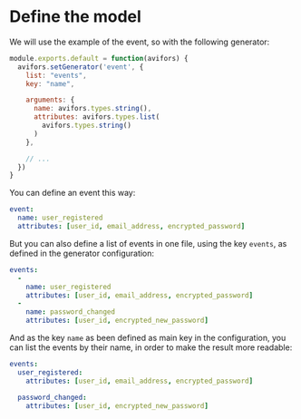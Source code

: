 # Define the model

We will use the example of the event, so with the following generator:

```javascript
module.exports.default = function(avifors) {
  avifors.setGenerator('event', {
    list: "events",
    key: "name",

    arguments: {
      name: avifors.types.string(),
      attributes: avifors.types.list(
        avifors.types.string()
      )
    },

    // ...
  })
}

```

You can define an event this way:

```yaml
event:
  name: user_registered
  attributes: [user_id, email_address, encrypted_password]
```

But you can also define a list of events in one file, using the key `events`, as defined in the generator configuration:

```yaml
events:
  -
    name: user_registered
    attributes: [user_id, email_address, encrypted_password]
  -
    name: password_changed
    attributes: [user_id, encrypted_new_password]
```

And as the key `name` as been defined as main key in the configuration, you can list the events by their name, in order to make the result more readable:

```yaml
events:
  user_registered:
    attributes: [user_id, email_address, encrypted_password]

  password_changed:
    attributes: [user_id, encrypted_new_password]
```
